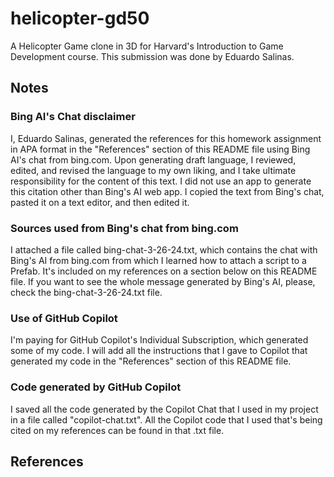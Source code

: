 # helicopter-gd50
A Helicopter Game clone in 3D for Harvard's Introduction to Game Development course. This submission was done by Eduardo Salinas.

## Notes

### Bing AI's Chat disclaimer
I, Eduardo Salinas, generated the references for this homework assignment in APA format in the "References" section of this README file using Bing AI's chat from bing.com. Upon generating draft language, I reviewed, edited, and revised the language to my own liking, and I take ultimate responsibility for the content of this text. I did not use an app to generate this citation other than Bing's AI web app. I copied the text from Bing's chat, pasted it on a text editor, and then edited it.

### Sources used from Bing's chat from bing.com

I attached a file called bing-chat-3-26-24.txt, which contains the chat with Bing's AI from bing.com from which I learned how to attach a script to a Prefab. It's included on my references on a section below on this README file. If you want to see the whole message generated by Bing's AI, please, check the bing-chat-3-26-24.txt file.

### Use of GitHub Copilot

I'm paying for GitHub Copilot's Individual Subscription, which generated some of my code. I will add all the instructions that I gave to Copilot that generated my code in the "References" section of this README file.

### Code generated by GitHub Copilot

I saved all the code generated by the Copilot Chat that I used in my project in a file called "copilot-chat.txt". All the Copilot code that I used that's being cited on my references can be found in that .txt file.

## References
